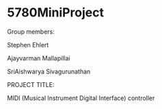# 5780MiniProject

Group members:


Stephen Ehlert

Ajayvarman Mallapillai

SriAishwarya Sivagurunathan


PROJECT TITLE:


MIDI (Musical Instrument Digital Interface) controller
